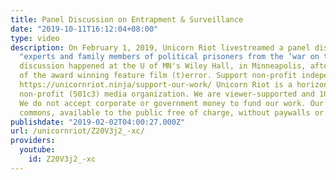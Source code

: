 ```yaml
---
title: Panel Discussion on Entrapment & Surveillance
date: "2019-10-11T16:12:04+08:00"
type: video
description: On February 1, 2019, Unicorn Riot livestreamed a panel discussion of
  "experts and family members of political prisoners from the ‘war on terror’." This
  discussion happened at the U of MN's Wiley Hall, in Minneapolis, after the screening
  of the award winning feature film (t)error. Support non-profit independent media!
  https://unicornriot.ninja/support-our-work/ Unicorn Riot is a horizontally-organized
  non-profit (501c3) media organization. We are viewer-supported and 100% independent.
  We do not accept corporate or government money to fund our work. Our media is creative
  commons, available to the public free of charge, without paywalls or advertisements.
publishdate: "2019-02-02T04:00:27.000Z"
url: /unicornriot/Z20V3j2_-xc/
providers:
  youtube:
    id: Z20V3j2_-xc
---
```

